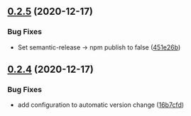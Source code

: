 ## [0.2.5](https://github.com/Royserg/fullstackopen-cicd/compare/v0.2.4...v0.2.5) (2020-12-17)


### Bug Fixes

* Set semantic-release -> npm publish to false ([451e26b](https://github.com/Royserg/fullstackopen-cicd/commit/451e26b77e4b4244a468ea6cee4285a270de6c23))

## [0.2.4](https://github.com/Royserg/fullstackopen-cicd/compare/v0.2.3...v0.2.4) (2020-12-17)


### Bug Fixes

* add configuration to automatic version change ([16b7cfd](https://github.com/Royserg/fullstackopen-cicd/commit/16b7cfd3d5400e420ab5a0bc740a1d296a33a090))
